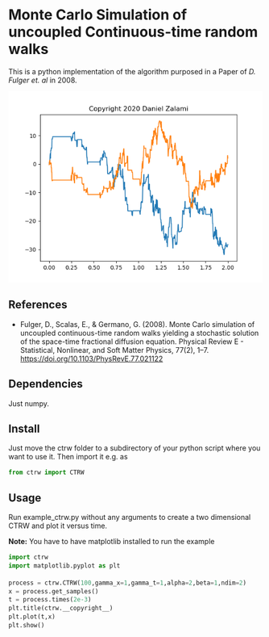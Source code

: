 # Monte Carlo Simulation of uncoupled Continuous-time random walks 

This is a python implementation of the algorithm purposed in a Paper of <i>D. Fulger et. al </i> in 2008.

<p align="center"><img  src="example.png" alt="Example of a CTRW realization"></p>

## References
<ul>
<li>Fulger, D., Scalas, E., & Germano, G. (2008). Monte Carlo simulation of uncoupled continuous-time random walks yielding a stochastic solution of the space-time fractional diffusion equation. Physical Review E - Statistical, Nonlinear, 
and Soft Matter Physics, 77(2), 1–7. <a href="https://doi.org/10.1103/PhysRevE.77.021122">https://doi.org/10.1103/PhysRevE.77.021122</a>
</li>
</ul>

## Dependencies
Just numpy. 
## Install
Just move the ctrw folder to a subdirectory of your python script where you want to use it. Then import it e.g. as 
```python
from ctrw import CTRW
```

## Usage
<p>Run example_ctrw.py without any arguments to create a two dimensional CTRW and plot it versus time.</p>
<p><b>Note:</b> You have to have matplotlib installed to run the example</p>

```python
import ctrw
import matplotlib.pyplot as plt

process = ctrw.CTRW(100,gamma_x=1,gamma_t=1,alpha=2,beta=1,ndim=2)
x = process.get_samples()
t = process.times(2e-3)
plt.title(ctrw.__copyright__)
plt.plot(t,x)
plt.show()

```
